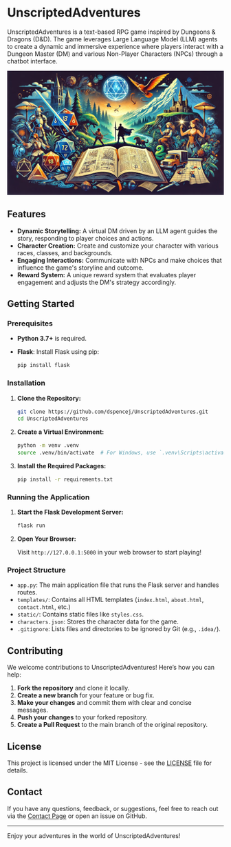 # UnscriptedAdventures

UnscriptedAdventures is a text-based RPG game inspired by Dungeons & Dragons (D&D). The game leverages Large Language Model (LLM) agents to create a dynamic and immersive experience where players interact with a Dungeon Master (DM) and various Non-Player Characters (NPCs) through a chatbot interface.

![UnscriptedAdventures Preview](https://github.com/dspencej/UnscriptedAdventures/blob/main/images/social_preview.png)

## Features

- **Dynamic Storytelling:** A virtual DM driven by an LLM agent guides the story, responding to player choices and actions.
- **Character Creation:** Create and customize your character with various races, classes, and backgrounds.
- **Engaging Interactions:** Communicate with NPCs and make choices that influence the game's storyline and outcome.
- **Reward System:** A unique reward system that evaluates player engagement and adjusts the DM's strategy accordingly.

## Getting Started

### Prerequisites

- **Python 3.7+** is required.
- **Flask**: Install Flask using pip:

  ```bash
  pip install flask
  ```

### Installation

1. **Clone the Repository:**

   ```bash
   git clone https://github.com/dspencej/UnscriptedAdventures.git
   cd UnscriptedAdventures
   ```

2. **Create a Virtual Environment:**

   ```bash
   python -m venv .venv
   source .venv/bin/activate  # For Windows, use `.venv\Scripts\activate`
   ```

3. **Install the Required Packages:**

   ```bash
   pip install -r requirements.txt
   ```

### Running the Application

1. **Start the Flask Development Server:**

   ```bash
   flask run
   ```

2. **Open Your Browser:**

   Visit `http://127.0.0.1:5000` in your web browser to start playing!

### Project Structure

- `app.py`: The main application file that runs the Flask server and handles routes.
- `templates/`: Contains all HTML templates (`index.html`, `about.html`, `contact.html`, etc.)
- `static/`: Contains static files like `styles.css`.
- `characters.json`: Stores the character data for the game.
- `.gitignore`: Lists files and directories to be ignored by Git (e.g., `.idea/`).

## Contributing

We welcome contributions to UnscriptedAdventures! Here’s how you can help:

1. **Fork the repository** and clone it locally.
2. **Create a new branch** for your feature or bug fix.
3. **Make your changes** and commit them with clear and concise messages.
4. **Push your changes** to your forked repository.
5. **Create a Pull Request** to the main branch of the original repository.

## License

This project is licensed under the MIT License - see the [LICENSE](LICENSE) file for details.

## Contact

If you have any questions, feedback, or suggestions, feel free to reach out via the [Contact Page](http://127.0.0.1:5000/contact) or open an issue on GitHub.

---

Enjoy your adventures in the world of UnscriptedAdventures!
